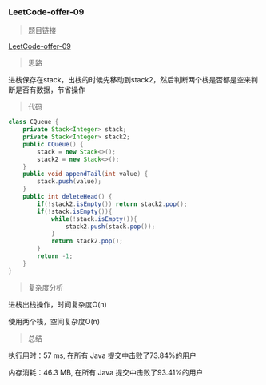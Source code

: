### LeetCode-offer-09

> 题目链接

[LeetCode-offer-09](https://leetcode-cn.com/problems/yong-liang-ge-zhan-shi-xian-dui-lie-lcof/)

> 思路

进栈保存在stack，出栈的时候先移动到stack2，然后判断两个栈是否都是空来判断是否有数据，节省操作

> 代码

```java
class CQueue {
    private Stack<Integer> stack;
    private Stack<Integer> stack2;
    public CQueue() {
        stack = new Stack<>();
        stack2 = new Stack<>();
    }
    public void appendTail(int value) {
        stack.push(value);
    }
    public int deleteHead() {
        if(!stack2.isEmpty()) return stack2.pop();
        if(!stack.isEmpty()){
            while(!stack.isEmpty()){
                stack2.push(stack.pop());
            }
            return stack2.pop();
        }
        return -1;
    }
}
```

> 复杂度分析

进栈出栈操作，时间复杂度O(n)

使用两个栈，空间复杂度O(n)

> 总结

执行用时：57 ms, 在所有 Java 提交中击败了73.84%的用户

内存消耗：46.3 MB, 在所有 Java 提交中击败了93.41%的用户

